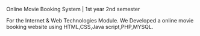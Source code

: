 Online Movie Booking System | 1st year 2nd semester


For the  Internet & Web Technologies Module.
We Developed a online movie booking website using
HTML,CSS,Java script,PHP,MYSQL.
